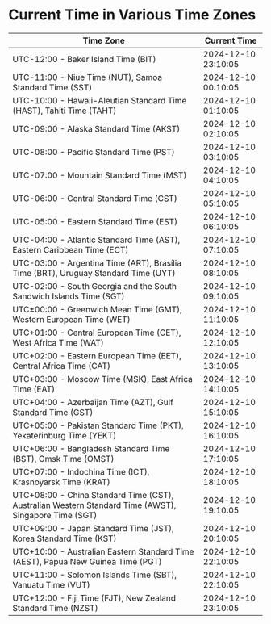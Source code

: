 # Current Time in Various Time Zones

| Time Zone | Current Time |
|-----------|--------------|
| UTC-12:00 - Baker Island Time (BIT) | 2024-12-10 23:10:05 |
| UTC-11:00 - Niue Time (NUT), Samoa Standard Time (SST) | 2024-12-10 00:10:05 |
| UTC-10:00 - Hawaii-Aleutian Standard Time (HAST), Tahiti Time (TAHT) | 2024-12-10 01:10:05 |
| UTC-09:00 - Alaska Standard Time (AKST) | 2024-12-10 02:10:05 |
| UTC-08:00 - Pacific Standard Time (PST) | 2024-12-10 03:10:05 |
| UTC-07:00 - Mountain Standard Time (MST) | 2024-12-10 04:10:05 |
| UTC-06:00 - Central Standard Time (CST) | 2024-12-10 05:10:05 |
| UTC-05:00 - Eastern Standard Time (EST) | 2024-12-10 06:10:05 |
| UTC-04:00 - Atlantic Standard Time (AST), Eastern Caribbean Time (ECT) | 2024-12-10 07:10:05 |
| UTC-03:00 - Argentina Time (ART), Brasília Time (BRT), Uruguay Standard Time (UYT) | 2024-12-10 08:10:05 |
| UTC-02:00 - South Georgia and the South Sandwich Islands Time (SGT) | 2024-12-10 09:10:05 |
| UTC±00:00 - Greenwich Mean Time (GMT), Western European Time (WET) | 2024-12-10 11:10:05 |
| UTC+01:00 - Central European Time (CET), West Africa Time (WAT) | 2024-12-10 12:10:05 |
| UTC+02:00 - Eastern European Time (EET), Central Africa Time (CAT) | 2024-12-10 13:10:05 |
| UTC+03:00 - Moscow Time (MSK), East Africa Time (EAT) | 2024-12-10 14:10:05 |
| UTC+04:00 - Azerbaijan Time (AZT), Gulf Standard Time (GST) | 2024-12-10 15:10:05 |
| UTC+05:00 - Pakistan Standard Time (PKT), Yekaterinburg Time (YEKT) | 2024-12-10 16:10:05 |
| UTC+06:00 - Bangladesh Standard Time (BST), Omsk Time (OMST) | 2024-12-10 17:10:05 |
| UTC+07:00 - Indochina Time (ICT), Krasnoyarsk Time (KRAT) | 2024-12-10 18:10:05 |
| UTC+08:00 - China Standard Time (CST), Australian Western Standard Time (AWST), Singapore Time (SGT) | 2024-12-10 19:10:05 |
| UTC+09:00 - Japan Standard Time (JST), Korea Standard Time (KST) | 2024-12-10 20:10:05 |
| UTC+10:00 - Australian Eastern Standard Time (AEST), Papua New Guinea Time (PGT) | 2024-12-10 22:10:05 |
| UTC+11:00 - Solomon Islands Time (SBT), Vanuatu Time (VUT) | 2024-12-10 22:10:05 |
| UTC+12:00 - Fiji Time (FJT), New Zealand Standard Time (NZST) | 2024-12-10 23:10:05 |

